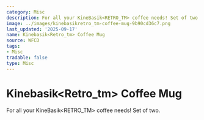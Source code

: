 ```yaml
---
category: Misc
description: For all your KineBasik<RETRO_TM> coffee needs! Set of two.
image: ../images/kinebasikretro_tm-coffee-mug-9b90cd36c7.png
last_updated: '2025-09-17'
name: Kinebasik<Retro_tm> Coffee Mug
source: WFCD
tags:
- Misc
tradable: false
type: Misc
---
```


# Kinebasik<Retro_tm> Coffee Mug

For all your KineBasik<RETRO_TM> coffee needs! Set of two.

